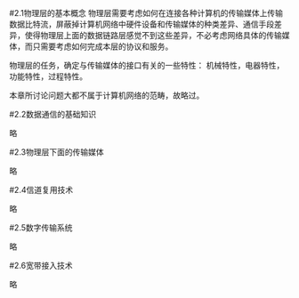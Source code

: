 #2.1物理层的基本概念
物理层需要考虑如何在连接各种计算机的传输媒体上传输数据比特流，屏蔽掉计算机网络中硬件设备和传输媒体的种类差异、通信手段差异，使得物理层上面的数据链路层感觉不到这些差异，不必考虑网络具体的传输媒体，而只需要考虑如何完成本层的协议和服务。

物理层的任务，确定与传输媒体的接口有关的一些特性：
机械特性，电器特性，功能特性，过程特性。

本章所讨论问题大都不属于计算机网络的范畴，故略过。

#2.2数据通信的基础知识

略

#2.3物理层下面的传输媒体

略

#2.4信道复用技术

略

#2.5数字传输系统

略

#2.6宽带接入技术

略

